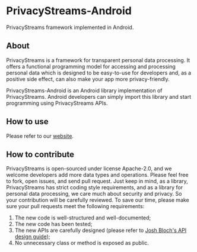 # PrivacyStreams-Android
PrivacyStreams framework implemented in Android.

## About

PrivacyStreams is a framework for transparent personal data processing.
It offers a functional programming model for accessing and processing personal data which is designed to be easy-to-use for developers and, as a positive side effect, can also make your app more privacy-friendly.

PrivacyStreams-Android is an Android library implementation of PrivacyStreams.
Android developers can simply import this library and start programming using PrivacyStreams APIs.

## How to use

Please refer to our [website](https://privacystreams.github.io/).

## How to contribute

PrivacyStreams is open-sourced under license Apache-2.0, and we welcome developers add more data types and operations.
Please feel free to fork, open issues, and send pull request.
Just keep in mind, as a library, PrivacyStreams has strict coding style requirements,
and as a library for personal data processing, we care much about security and privacy.
So your contribution will be carefully reviewed.
To save our time, please make sure your pull requests meet the following requirements:

1. The new code is well-structured and well-documented;
2. The new code has been tested;
3. The new APIs are carefully designed (please refer to [Josh Bloch's API design guide](http://www.cs.cmu.edu/~charlie/courses/15-214/2016-fall/slides/13-api%20design.pdf));
4. No unnecessary class or method is exposed as public.




